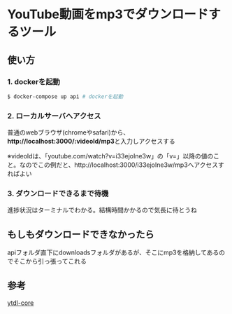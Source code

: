 # YouTube動画をmp3でダウンロードするツール

## 使い方

### 1. dockerを起動
```bash
$ docker-compose up api # dockerを起動
```

### 2. ローカルサーバへアクセス
普通のwebブラウザ(chromeやsafari)から、**http://localhost:3000/:videoId/mp3**と入力しアクセスする

※videoIdは、「youtube.com/watch?v=i33ejoIne3w」の「v=」以降の値のこと。なのでこの例だと、http://localhost:3000/i33ejoIne3w/mp3へアクセスすればよい

### 3. ダウンロードできるまで待機
進捗状況はターミナルでわかる。結構時間かかるので気長に待とうね

## もしもダウンロードできなかったら
apiフォルダ直下にdownloadsフォルダがあるが、そこにmp3を格納してあるのでそこから引っ張ってこれる

## 参考
[ytdl-core](https://github.com/fent/node-ytdl-core/blob/master/example/convert_to_mp3.js)
